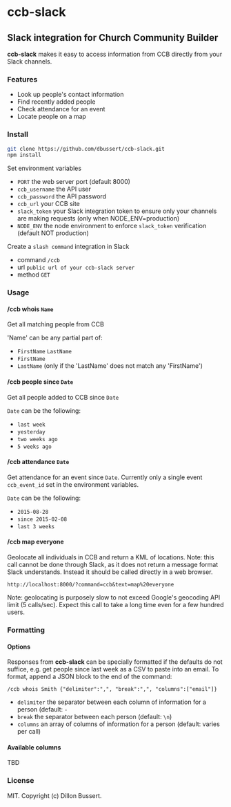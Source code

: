 # ccb-slack

## Slack integration for Church Community Builder

**ccb-slack** makes it easy to access information from CCB directly from your Slack channels.

### Features

- Look up people's contact information
- Find recently added people
- Check attendance for an event
- Locate people on a map

### Install

```bash
git clone https://github.com/dbussert/ccb-slack.git
npm install
```

Set environment variables

- `PORT` the web server port (default 8000)
- `ccb_username` the API user
- `ccb_password` the API password
- `ccb_url` your CCB site
- `slack_token` your Slack integration token to ensure only your channels are making requests (only when NODE_ENV=production)
- `NODE_ENV` the node environment to enforce `slack_token` verification (default NOT production)

Create a `slash command` integration in Slack

- command `/ccb`
- url `public url of your ccb-slack server`
- method `GET` 

### Usage

#### /ccb whois `Name`

Get all matching people from CCB

'Name' can be any partial part of:

- `FirstName` `LastName`
- `FirstName`
- `LastName` (only if the 'LastName' does not match any 'FirstName')

#### /ccb people since `Date`

Get all people added to CCB since `Date`

`Date` can be the following:

- `last week`
- `yesterday`
- `two weeks ago`
- `5 weeks ago`

#### /ccb attendance `Date`

Get attendance for an event since `Date`.  Currently only a single event `ccb_event_id` set in the environment variables.

`Date` can be the following:

- `2015-08-28`
- `since 2015-02-08`
- `last 3 weeks`

#### /ccb map everyone

Geolocate all individuals in CCB and return a KML of locations.  Note: this call cannot be done through Slack, as it does not return a message format Slack understands.  Instead it should be called directly in a web browser.

`http://localhost:8000/?command=ccb&text=map%20everyone`

Note: geolocating is purposely slow to not exceed Google's geocoding API limit (5 calls/sec).  Expect this call to take a long time even for a few hundred users.

### Formatting

#### Options

Responses from **ccb-slack** can be specially formatted if the defaults do not suffice, e.g. get people since last week as a CSV to paste into an email.  To format, append a JSON block to the end of the command:

`/ccb whois Smith {"delimiter":",", "break":",", "columns":["email"]}`

- `delimiter` the separator between each column of information for a person (default: ` - `
- `break` the separator between each person (default: `\n`)
- `columns` an array of columns of information for a person (default: varies per call)

#### Available columns

TBD

### License

MIT. Copyright (c) Dillon Bussert.
